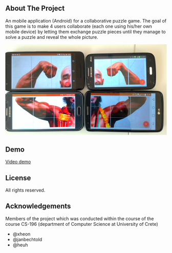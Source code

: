 
<!-- ABOUT THE PROJECT -->
## About The Project

An mobile application (Android) for a collaborative puzzle game. The goal of this game is to make 4 users collaborate (each one using his/her own mobile device) by letting them exchange puzzle pieces until they manage to solve a puzzle and reveal the whole picture.


![We puzzle][product-screenshot]


## Demo

[Video demo](https://mega.nz/#!SZQ13C4C!F8n4sdv2tgNNV7jcilByEirkdoQwHDgDALQ8QVd4esk)


<!-- LICENSE -->
## License

All rights reserved.


<!-- ACKNOWLEDGEMENTS -->
## Acknowledgements
Members of the project which was conducted within the course of the course CS-196 (department of Computer Science at University of Crete)
<!-- * [Font Awesome](https://fontawesome.com) -->
* @xheon
* @janbechtold
* @heuh

<!-- MARKDOWN LINKS & IMAGES -->
[product-screenshot]: images/WIN_20161028_12_50_11_Pro.jpg
